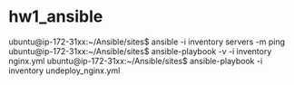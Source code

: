 # hw1_ansible
ubuntu@ip-172-31xx:~/Ansible/sites$ ansible -i inventory servers -m ping 
ubuntu@ip-172-31xx:~/Ansible/sites$ ansible-playbook -v -i inventory nginx.yml
ubuntu@ip-172-31xx:~/Ansible/sites$ ansible-playbook -i inventory undeploy_nginx.yml 
